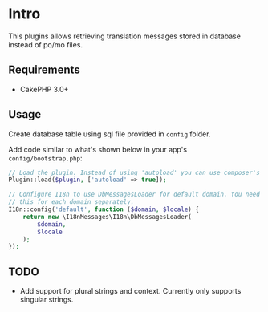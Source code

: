 # Intro

This plugins allows retrieving translation messages stored in database instead
of po/mo files.

## Requirements

* CakePHP 3.0+

## Usage

Create database table using sql file provided in `config` folder.

Add code similar to what's shown below in your app's `config/bootstrap.php`:

```php
// Load the plugin. Instead of using 'autoload' you can use composer's autoloader too.
Plugin::load($plugin, ['autoload' => true]);

// Configure I18n to use DbMessagesLoader for default domain. You need to do
// this for each domain separately.
I18n::config('default', function ($domain, $locale) {
	return new \I18nMessages\I18n\DbMessagesLoader(
		$domain,
		$locale
	);
});
```

## TODO

* Add support for plural strings and context. Currently only supports singular
  strings.
